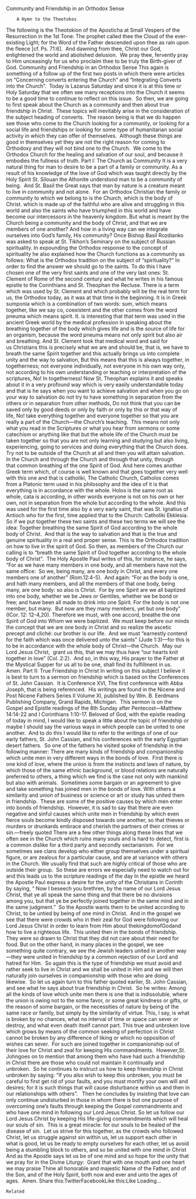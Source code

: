 Community and Friendship in an Orthodox Sense

		A Hymn to the Theotokos
The following is the Theotokion of the Aposticha at Small Vespers of the Resurrection in the 1st Tone:
The prophet called thee the Cloud of the ever-existing Light; for the Word of the Father descended upon thee as rain upon the fleece [cf. Ps. 71:6].  And dawning from thee, Christ our God, enlightened the world and abolished delusion.  We pray thee, fervently pray to Him unceasingly for us who proclaim thee to be truly the Birth-giver of God.
Community and Friendship in an Orthodox Sense
This again is something of a follow up of the first two posts in which there were articles on “Concerning converts entering the Church” and “Integrating Converts into the Church”.  Today is Lazarus Saturday and since it is at this time or Holy Saturday that we often see many receptions into the Church it seems to be a good time to continue to reflect on this issue.  So then, we are going to first speak about the Church as a community and then about true friendship in Christ.  These topics will inevitably arise in the consideration of the subject heading of converts.  The reason being is that we do happen see those who come to the Church looking for a community, or looking for a social life and friendships or looking for some type of humanitarian social activity in which they can offer of themselves.  Although these things are good in themselves yet they are not the right reason for coming to Orthodoxy and they will not bind one to the Church.  We come to the Orthodox Church for the healing and salvation of our soul, and because it embodies the fullness of truth.
Part I: The Church as Community
It is a very natural thing for man to desire to be a part of a family or community. As a result of his knowledge of the love of God which was taught directly by the Holy Spirit St. Silouan the Athonite understood man to be a community of being.  And St. Basil the Great says that man by nature is a creature meant to live in community and not alone.  For an Orthodox Christian the family or community to which we belong to is the Church, which is the body of Christ. which is made up of the faithful who are alive and struggling in this world and also the saints who have triumphed in this world and have become our intercessors in the heavenly kingdom. But what is meant by the Church being a community and the body of Christ, and that we are members of one another? And how in a living way can we integrate ourselves into God’s family, His community?
Once Bishop Basil Rozdianko was asked to speak at St. Tikhon’s Seminary on the subject of Russian spirituality. In expounding the Orthodox response to the concept of spirituality he also explained how the Church functions as a community as follows:
What is the Orthodox tradition on the subject of “spirituality?” In order to find the answer we should go to the saints. To do this I have chosen one of the very first saints and one of the very last ones: St. Clement of Rome of the second century and what he writes in his famous epistle to the Corinthians and St. Theophan the Recluse. There is a term which was used by St. Clement and which probably will be the real term for us, the Orthodox today, as it was at that time in the beginning. It is in Greek sumponia which is a combination of two words: sum, which means together, like we say co, coexistent and the other comes from the word pneuma which means spirit. It. is interesting that that term was used in the ancient Greek world by the medical profession in speaking about the breathing together of the body which gives life and is the source of life for an organism, because the word pneuma means not only spirit but also air and breathing. And St. Clement took that medical word and said for us Christians this is precisely what we are and should be, that is, we have to breath the same Spirit together and this actually brings us into complete unity and the way to salvation, But this means that this is always together, in togetherness; not everyone individually, not everyone in his own way only, not according to his own understanding or teaching or interpretation of the scriptures, No! In togetherness!
Now St. Theophan explains it and speaks about it in a very profound way which is very easily understandable today and that is he says when you want to achieve salvation and when you go on your way to salvation do not try to have something in separation from the others or in separation from other methods, Do not think that you can be saved only by good deeds or only by faith or only by this or that way of life, No! take everything together and everyone together so that you are really a part of the Church—the Church’s teaching.  This means not only what you read in the Scriptures or what you hear from sermons or some catechism or anything like that but the whole life of the Church must be taken together so that you are not only learning and studying but also living, experiencing, going to services and doing everything that the Church does. Try not to be outside of the Church at all and then you will attain salvation. In the Church and through the Church and through that unity, through that common breathing of the one Spirit of God.
And here comes another Greek term which, of course is well known and that goes together very well with this one and that is catholiki, The Catholic Church, Catholos comes from a Platonic term used in his philosophy and the idea of it is that everything is in accordance with the whole. Holos is the same root as whole, cata is according, in other words everyone is not on his own or her own, not in separation from the whole but according to the whole. And this was used for the first time also by a very early saint, that was St. Ignatius of Antioch who for the first, time applied that to the Church: Catholiki Ekklesia. So if we put together these two saints and these two terms we will see the idea: Together breathing the same Spirit of God according to the whole body of Christ.  And that is the way to salvation and that is the true and genuine spirituality in a real and proper sense. This is the Orthodox tradition on how to live in the spirit of God.
So then, as members of the Church our calling is to “breath the same Spirit of God together according to the whole body of Christ”.  The Holy Apostle Paul writes of this, for instance, he says, “For as we have many members in one body, and all members have not the same office:  So we, being many, are one body in Christ, and every one members one of another” (Rom.12:4-5).  And again: “For as the body is one, and hath many members, and all the members of that one body, being many, are one body: so also is Christ.  For by one Spirit are we all baptized into one body, whether we be Jews or Gentiles, whether we be bond or free; and have been all made to drink into one Spirit.
For the body is not one member, but many.  But now are they many members, yet but one body” (ICor. 12: 12-4,20).
Therefore we must, with one accord, breathe the one Spirit of God into Whom we were baptized.  We must keep before our minds the concept that we are one body in Christ and so realize the ascetic precept and cliché: our brother is our life.  And we must “earnestly contend for the faith which was once delivered unto the saints” (Jude 1:3)—for this is to be in accordance with the whole body of Christ—the Church.  May our Lord Jesus Christ,  grant us this, that we may thus have “our hearts knit together in love” (Col. 2:2).  And so, in this way, His prayer to the Father at the Mystical Supper for us all to be one, shall find its fulfillment in us.  Amen.
Part II: True Friendship in Christ
In writing on this subject I believe it is best to turn to a sermon on friendship which is based on the Conferences of St. John Cassian.  It is Conference XVI, The first conference with Abba Joseph, that is being referenced.  His writings are found in the Nicene and Post Nicene Fathers Series II Volume XI, published by Wm. B. Eerdmans Publishing Company, Grand Rapids, Michigan.  This sermon is on the Gospel and Epistle readings of the 8th Sunday after Pentecost—Matthew 14:14-22 and I Corinthians 1:10-17.
Beloved of God, with the epistle reading of today in mind, I would like to speak a little about the topic of friendship or maybe I should say the various ways in which people can be united to one another.  And to do this I would like to refer to the writings of one of our early fathers, St. John Cassian, and his conferences with the early Egyptian desert fathers.  So one of the fathers he visited spoke of friendship in the following manner:
There are many kinds of friendship and companionship which unite men in very different ways in the bonds of love.  First there is one kind of love, where the union is from the instincts and laws of nature, by which those of the same ethnic background, or blood relations are naturally preferred to others, a thing which we find is the case not only with mankind but also with animals.  Sometimes some bargain or an agreement to give and take something has joined men in the bonds of love. With others a similarity and union of business or science or art or study has united them in friendship.  These are some of the positive causes by which men enter into bonds of friendship.  However, it is sad to say that there are even negative and sinful causes which unite men in friendship by which even fierce souls become kindly disposed towards one another, so that thieves or murders or drunkards embrace and cherish the partners of their crimes or sin.—freely quoted
There are a few other things along these lines that we often see in the Church which ruins many souls and is hard to detect, first is a common dislike for a third party and secondly sectarianism.  For we sometimes see clans develop who either group themselves under a spiritual figure, or are zealous for a particular cause, and are at variance with others in the Church. We usually find that such are highly critical of those who are outside their group.  So these are errors we especially need to watch out for and this leads us to the scripture readings of the day
In the epistle we heard the Apostle Paul express a desire for the unity of the Christians in Corinth by saying, “ Now I beseech you brethren, by the name of our Lord Jesus Christ, that ye all speak the same thing and that there be no divisions among you, but that ye be perfectly joined together in the same mind and in the same judgment.”  So the Apostle wants them to be united according to Christ, to be untied by being of one mind in Christ.  And in the gospel we see that there were crowds who in their zeal for God were following our Lord Jesus Christ in order to learn from Him about thekingdomofGodand how to live a righteous life.  This united then in the bonds of friendship. They were so drawn to Christ that they did not care about their need for food.
But on the other hand, in many places in the gospel, we see something quite contrary, we see the Jewish leaders united in another way—they were united in friendship by a common rejection of our Lord and hatred for Him.  So again this is the type of friendship we must avoid and rather seek to live in Christ and we shall be united in Him and we will then naturally join ourselves in companionship with those who are doing likewise.  So let us again turn to this father quoted earlier, St. John Cassian, and see what he says about true friendship in Christ.  So he writes:
Among all the kinds of love which unite men there is one that is indissoluble, where the union is owing not to the some favor, or some great kindness or gifts, or the reason of some bargain, or the necessities of nature by being of the same race or family, but simply by the similarity of virtue. This, I say, is what is broken by no chances, what no interval of time or space can sever or destroy, and what even death itself cannot part. This true and unbroken love which grows by means of the common seeking of perfection in Christ cannot be broken by any difference of liking or which no opposition of wishes can sever.  For such are joined together in companionship out of their love for Christ and zeal for keeping His commandments. 
However,St. Johngoes on to mention that among them who have had such a friendship in Christ there are those who could not maintain it continually and unbroken.  So he continues to instruct us how to keep friendship in Christ unbroken by saying: “If you also wish to keep this unbroken, you must be careful to first get rid of your faults, and you must mortify your own will and desires; for it is such things that will cause disturbance within us and then in our relationships with others”.   Then he concludes by insisting that love can only continue undisturbed in those in whom there is but one purpose of overcoming one’s faults through keeping the Gospel commandments and who have one mind in following our Lord Jesus Christ.
So let us follow our Lord Jesus Christ by keeping His life-giving commandments which will heal our souls of sin.  This is a great miracle: for our souls to be healed of the disease of sin.  Let us strive for this together, as the crowds who followed Christ, let us struggle against sin within us, let us support each other in what is good, let us be ready to empty ourselves for each other, let us avoid being a stumbling block to others, and so be united with one mind in Christ  And as the Apostle says let us be of one mind and so hope for the unity that we pray for in the Divine Liturgy:  Grant that with one mouth and one heart we may praise Thine all honorable and majestic Name of the Father, and of the Son, and of the Holy Spirit, both now and ever and unto the ages of ages.  Amen.
Share this:TwitterFacebookLike this:Like Loading...

	Related
			
